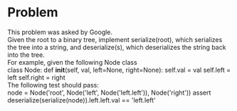 # Problem

This problem was asked by Google.<br/>
Given the root to a binary tree, implement serialize(root), which serializes the
tree into a string, and deserialize(s), which deserializes the string back into
the tree.<br/>
For example, given the following Node class<br/>
class Node:
    def __init__(self, val, left=None, right=None):
        self.val = val
        self.left = left
        self.right = right<br/>
The following test should pass:<br/>
node = Node('root', Node('left', Node('left.left')), Node('right'))
assert deserialize(serialize(node)).left.left.val == 'left.left'